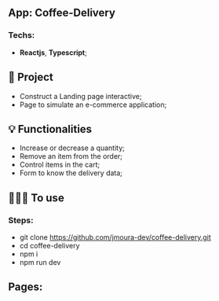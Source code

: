 ## App: Coffee-Delivery

### Techs:
- **Reactjs**, **Typescript**;

## 📁 Project

- Construct a Landing page interactive;
- Page to simulate an e-commerce application;

## 💡 Functionalities

- Increase or decrease a quantity;
- Remove an item from the order;
- Control items in the cart;
- Form to know the delivery data;

## 👨🏽‍💻 To use
### Steps:
- git clone https://github.com/jmoura-dev/coffee-delivery.git
- cd coffee-delivery
- npm i
- npm run dev

## Pages:
